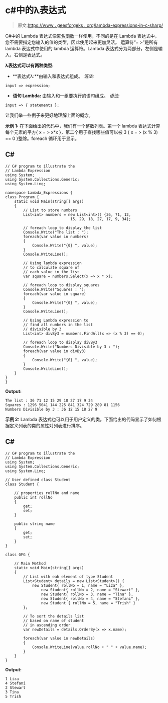 # c#中的λ表达式

> 原文:[https://www . geesforgeks . org/lambda-expressions-in-c-sharp/](https://www.geeksforgeeks.org/lambda-expressions-in-c-sharp/)

C#中的 Lambda 表达式像[匿名函数](https://www.geeksforgeeks.org/anonymous-method-in-c-sharp/)一样使用，不同的是在 Lambda 表达式中，您不需要指定您输入的值的类型，因此使用起来更加灵活。
运算符“= >”是所有 lambda 表达式中使用的 lambda 运算符。Lambda 表达式分为两部分，左侧是输入，右侧是表达式。

**λ表达式可以有两种类型:**

*   **表达式λ:**由输入和表达式组成。
    *语法:*

```
input => expression;
```

*   **语句 Lambda:** 由输入和一组要执行的语句组成。
    *语法:*

```
input => { statements };
```

让我们举一些例子来更好地理解上面的概念。

**示例 1:** 在下面给出的代码中，我们有一个整数列表。第一个 lambda 表达式计算每个元素的平方{ x = > x*x }，第二个用于查找哪些值可以被 3 { x = > (x % 3) == 0 }整除。foreach 循环用于显示。

## C#

```
// C# program to illustrate the
// Lambda Expression
using System;
using System.Collections.Generic;
using System.Linq;

namespace Lambda_Expressions {
class Program {
    static void Main(string[] args)
    {
        // List to store numbers
        List<int> numbers = new List<int>() {36, 71, 12,
                             15, 29, 18, 27, 17, 9, 34};

        // foreach loop to display the list
        Console.Write("The list : ");
        foreach(var value in numbers)
        {
            Console.Write("{0} ", value);
        }
        Console.WriteLine();

        // Using lambda expression
        // to calculate square of
        // each value in the list
        var square = numbers.Select(x => x * x);

        // foreach loop to display squares
        Console.Write("Squares : ");
        foreach(var value in square)
        {
            Console.Write("{0} ", value);
        }
        Console.WriteLine();

        // Using Lambda expression to
        // find all numbers in the list
        // divisible by 3
        List<int> divBy3 = numbers.FindAll(x => (x % 3) == 0);

        // foreach loop to display divBy3
        Console.Write("Numbers Divisible by 3 : ");
        foreach(var value in divBy3)
        {
            Console.Write("{0} ", value);
        }
        Console.WriteLine();
    }
}
}
```

**Output:** 

```
The list : 36 71 12 15 29 18 27 17 9 34 
Squares : 1296 5041 144 225 841 324 729 289 81 1156 
Numbers Divisible by 3 : 36 12 15 18 27 9 
```

**示例 2:** Lambda 表达式也可以用于用户定义的类。下面给出的代码显示了如何根据定义列表的类的属性对列表进行排序。

## C#

```
// C# program to illustrate the
// Lambda Expression
using System;
using System.Collections.Generic;
using System.Linq;

// User defined class Student
class Student {

    // properties rollNo and name
    public int rollNo
    {
        get;
        set;
    }

    public string name
    {
        get;
        set;
    }
}

class GFG {

    // Main Method
    static void Main(string[] args)
    {
        // List with eah element of type Student
        List<Student> details = new List<Student>() {
            new Student{ rollNo = 1, name = "Liza" },
                new Student{ rollNo = 2, name = "Stewart" },
                new Student{ rollNo = 3, name = "Tina" },
                new Student{ rollNo = 4, name = "Stefani" },
                new Student { rollNo = 5, name = "Trish" }
        };

        // To sort the details list
        // based on name of student
        // in ascending order
        var newDetails = details.OrderBy(x => x.name);

        foreach(var value in newDetails)
        {
            Console.WriteLine(value.rollNo + " " + value.name);
        }
    }
}
```

**Output:** 

```
1 Liza
4 Stefani
2 Stewart
3 Tina
5 Trish
```
